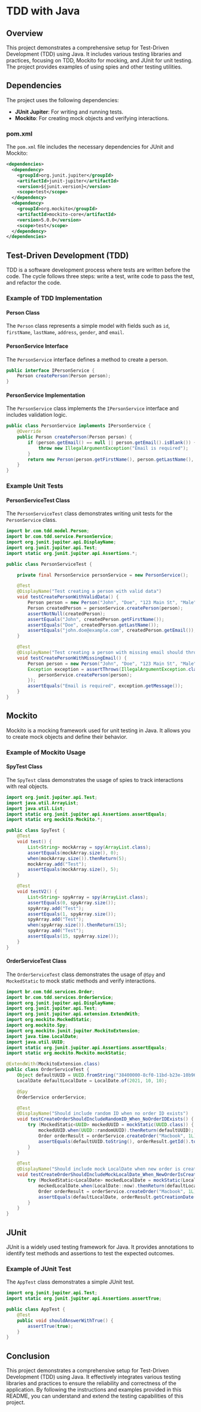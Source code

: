 # TDD with Java

## Overview

This project demonstrates a comprehensive setup for Test-Driven Development (TDD) using Java. It includes various testing libraries and practices, focusing on TDD, Mockito for mocking, and JUnit for unit testing. The project provides examples of using spies and other testing utilities.

## Dependencies

The project uses the following dependencies:

- **JUnit Jupiter**: For writing and running tests.
- **Mockito**: For creating mock objects and verifying interactions.

### pom.xml

The `pom.xml` file includes the necessary dependencies for JUnit and Mockito:

```xml
<dependencies>
  <dependency>
    <groupId>org.junit.jupiter</groupId>
    <artifactId>junit-jupiter</artifactId>
    <version>${junit.version}</version>
    <scope>test</scope>
  </dependency>
  <dependency>
    <groupId>org.mockito</groupId>
    <artifactId>mockito-core</artifactId>
    <version>5.0.0</version>
    <scope>test</scope>
  </dependency>
</dependencies>
```

## Test-Driven Development (TDD)

TDD is a software development process where tests are written before the code. The cycle follows three steps: write a test, write code to pass the test, and refactor the code.

### Example of TDD Implementation

#### Person Class

The `Person` class represents a simple model with fields such as `id`, `firstName`, `lastName`, `address`, `gender`, and `email`.

#### PersonService Interface

The `PersonService` interface defines a method to create a person.

```java
public interface IPersonService {
    Person createPerson(Person person);
}
```

#### PersonService Implementation

The `PersonService` class implements the `IPersonService` interface and includes validation logic.

```java
public class PersonService implements IPersonService {
    @Override
    public Person createPerson(Person person) {
        if (person.getEmail() == null || person.getEmail().isBlank()) {
            throw new IllegalArgumentException("Email is required");
        }
        return new Person(person.getFirstName(), person.getLastName(), person.getAddress(), person.getGender(), person.getEmail());
    }
}
```

### Example Unit Tests

#### PersonServiceTest Class

The `PersonServiceTest` class demonstrates writing unit tests for the `PersonService` class.

```java
import br.com.tdd.model.Person;
import br.com.tdd.service.PersonService;
import org.junit.jupiter.api.DisplayName;
import org.junit.jupiter.api.Test;
import static org.junit.jupiter.api.Assertions.*;

public class PersonServiceTest {

    private final PersonService personService = new PersonService();

    @Test
    @DisplayName("Test creating a person with valid data")
    void testCreatePersonWithValidData() {
        Person person = new Person("John", "Doe", "123 Main St", "Male", "john.doe@example.com");
        Person createdPerson = personService.createPerson(person);
        assertNotNull(createdPerson);
        assertEquals("John", createdPerson.getFirstName());
        assertEquals("Doe", createdPerson.getLastName());
        assertEquals("john.doe@example.com", createdPerson.getEmail());
    }

    @Test
    @DisplayName("Test creating a person with missing email should throw exception")
    void testCreatePersonWithMissingEmail() {
        Person person = new Person("John", "Doe", "123 Main St", "Male", null);
        Exception exception = assertThrows(IllegalArgumentException.class, () -> {
            personService.createPerson(person);
        });
        assertEquals("Email is required", exception.getMessage());
    }
}
```

## Mockito

Mockito is a mocking framework used for unit testing in Java. It allows you to create mock objects and define their behavior.

### Example of Mockito Usage

#### SpyTest Class

The `SpyTest` class demonstrates the usage of spies to track interactions with real objects.

```java
import org.junit.jupiter.api.Test;
import java.util.ArrayList;
import java.util.List;
import static org.junit.jupiter.api.Assertions.assertEquals;
import static org.mockito.Mockito.*;

public class SpyTest {
    @Test
    void test() {
        List<String> mockArray = spy(ArrayList.class);
        assertEquals(mockArray.size(), 0);
        when(mockArray.size()).thenReturn(5);
        mockArray.add("Test");
        assertEquals(mockArray.size(), 5);
    }

    @Test
    void testV2() {
        List<String> spyArray = spy(ArrayList.class);
        assertEquals(0, spyArray.size());
        spyArray.add("Test");
        assertEquals(1, spyArray.size());
        spyArray.add("Test");
        when(spyArray.size()).thenReturn(15);
        spyArray.add("Test");
        assertEquals(15, spyArray.size());
    }
}
```

#### OrderServiceTest Class

The `OrderServiceTest` class demonstrates the usage of `@Spy` and `MockedStatic` to mock static methods and verify interactions.

```java
import br.com.tdd.services.Order;
import br.com.tdd.services.OrderService;
import org.junit.jupiter.api.DisplayName;
import org.junit.jupiter.api.Test;
import org.junit.jupiter.api.extension.ExtendWith;
import org.mockito.MockedStatic;
import org.mockito.Spy;
import org.mockito.junit.jupiter.MockitoExtension;
import java.time.LocalDate;
import java.util.UUID;
import static org.junit.jupiter.api.Assertions.assertEquals;
import static org.mockito.Mockito.mockStatic;

@ExtendWith(MockitoExtension.class)
public class OrderServiceTest {
    Object defaultUUID = UUID.fromString("38400000-8cf0-11bd-b23e-10b96e4ef00d");
    LocalDate defaultLocalDate = LocalDate.of(2021, 10, 10);

    @Spy
    OrderService orderService;

    @Test
    @DisplayName("Should include random ID when no order ID exists")
    void testCreateOrderShouldIncludeRandomID_When_NoOrderIDExists() {
        try (MockedStatic<UUID> mockedUUID = mockStatic(UUID.class)) {
            mockedUUID.when(UUID::randomUUID).thenReturn(defaultUUID);
            Order orderResult = orderService.createOrder("Macbook", 1L);
            assertEquals(defaultUUID.toString(), orderResult.getId().toString());
        }
    }

    @Test
    @DisplayName("Should include mock LocalDate when new order is created")
    void testCreateOrderShouldIncludeMockLocalDate_When_NewOrderIsCreated() {
        try (MockedStatic<LocalDate> mockedLocalDate = mockStatic(LocalDate.class)) {
            mockedLocalDate.when(LocalDate::now).thenReturn(defaultLocalDate);
            Order orderResult = orderService.createOrder("Macbook", 1L);
            assertEquals(defaultLocalDate, orderResult.getCreationDate());
        }
    }
}
```

## JUnit

JUnit is a widely used testing framework for Java. It provides annotations to identify test methods and assertions to test the expected outcomes.

### Example of JUnit Test

The `AppTest` class demonstrates a simple JUnit test.

```java
import org.junit.jupiter.api.Test;
import static org.junit.jupiter.api.Assertions.assertTrue;

public class AppTest {
    @Test
    public void shouldAnswerWithTrue() {
        assertTrue(true);
    }
}
```

## Conclusion

This project demonstrates a comprehensive setup for Test-Driven Development (TDD) using Java. It effectively integrates various testing libraries and practices to ensure the reliability and correctness of the application. By following the instructions and examples provided in this README, you can understand and extend the testing capabilities of this project.
